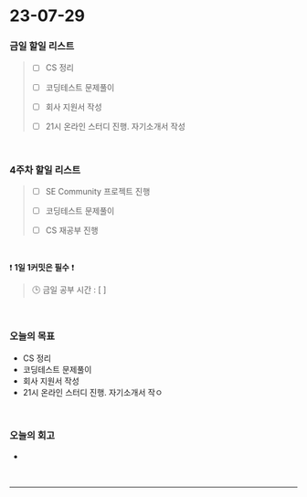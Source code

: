 # 23-07-29
### 금일 할일 리스트
> - [ ]  CS 정리
>
> - [ ]  코딩테스트 문제풀이
>
> - [ ]  회사 지원서 작성
>
> - [ ]  21시 온라인 스터디 진행. 자기소개서 작성


<br/>

### 4주차 할일 리스트  
> - [ ]  SE Community 프로젝트 진행
>
> - [ ]  코딩테스트 문제풀이
>
> - [ ]  CS 재공부 진행

<br/>

❗ **1일 1커밋은 필수** ❗
> 🕒 금일 공부 시간 : [  ]
  
<br/>

### 오늘의 목표
- CS 정리
- 코딩테스트 문제풀이
- 회사 지원서 작성
- 21시 온라인 스터디 진행. 자기소개서 작ㅇ

<br>

### 오늘의 회고
- 

<br/>

------------  
